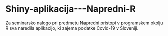# Shiny-aplikacija---Napredni-R
Za seminarsko nalogo pri predmetu Napredni pristopi v programskem okolju R sva naredila aplikacijo, ki zajema podatke Covid-19 v Sloveniji.

